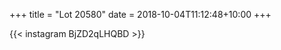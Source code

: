 +++
title       = "Lot 20580"
date        = 2018-10-04T11:12:48+10:00
+++

{{< instagram BjZD2qLHQBD >}}
